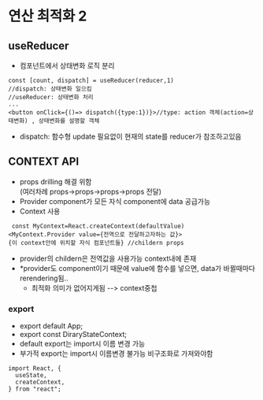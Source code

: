 # 연산 최적화 2

## useReducer

- 컴포넌트에서 상태변화 로직 분리

```
const [count, dispatch] = useReducer(reducer,1)
//dispatch: 상태변화 일으킴
//useReducer: 상태변화 처리
...
<button onClick={()=> dispatch({type:1})}>//type: action 객체(action=상태변화) , 상태변화를 설명할 객체
```

- dispatch: 함수형 update 필요없이 현재의 state를 reducer가 참조하고있음

## CONTEXT API

- props drilling 해결 위함  
  (여러차례 props->props->props->props 전달)
- Provider component가 모든 자식 component에 data 공급가능
- Context 사용

```
 const MyContext=React.createContext(defaultValue)
<MyContext.Provider value={전역으로 전달하고자하는 값}>
{이 context안에 위치할 자식 컴포넌트들} //childern props

```

- provider의 childern은 전역값을 사용가능 context내에 존재
- \*provider도 component이기 때문에 value에 함수를 넣으면, data가 바뀔때마다 rerendering됨..
  - 최적화 의미가 없어지게됨 --> context중첩

### export

- export default App;
- export const DiraryStateContext;
- default export는 import시 이름 변경 가능
- 부가적 export는 import시 이름변경 불가능 비구조화로 가져와야함

```
import React, {
  useState,
  createContext,
} from "react";
```

